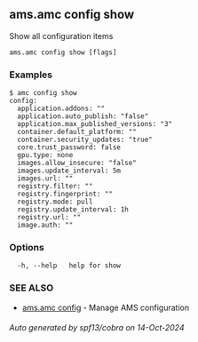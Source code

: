 ## ams.amc config show

Show all configuration items

```
ams.amc config show [flags]
```

### Examples

```
$ amc config show
config:
  application.addons: ""
  application.auto_publish: "false"
  application.max_published_versions: "3"
  container.default_platform: ""
  container.security_updates: "true"
  core.trust_password: false
  gpu.type: none
  images.allow_insecure: "false"
  images.update_interval: 5m
  images.url: ""
  registry.filter: ""
  registry.fingerprint: ""
  registry.mode: pull
  registry.update_interval: 1h
  registry.url: ""
  image.auth: ""

```

### Options

```
  -h, --help   help for show
```

### SEE ALSO

* [ams.amc config](ams.amc_config.md)	 - Manage AMS configuration

###### Auto generated by spf13/cobra on 14-Oct-2024
